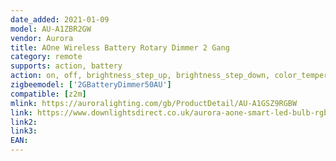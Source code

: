 ```yaml
---
date_added: 2021-01-09
model: AU-A1ZBR2GW
vendor: Aurora
title: AOne Wireless Battery Rotary Dimmer 2 Gang
category: remote
supports: action, battery
action: on, off, brightness_step_up, brightness_step_down, color_temperature_step_up, color_temperature_step_down
zigbeemodel: ['2GBatteryDimmer50AU']
compatible: [z2m]
mlink: https://auroralighting.com/gb/ProductDetail/AU-A1GSZ9RGBW
link: https://www.downlightsdirect.co.uk/aurora-aone-smart-led-bulb-rgb-tuneable-lamps.html
link2: 
link3: 
EAN: 
---
```

